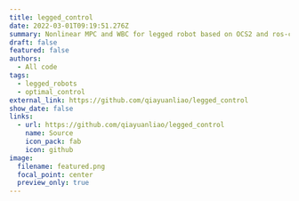 ```yaml
---
title: legged_control
date: 2022-03-01T09:19:51.276Z
summary: Nonlinear MPC and WBC for legged robot based on OCS2 and ros-controls.
draft: false
featured: false
authors:
  - All code
tags:
  - legged_robots
  - optimal_control
external_link: https://github.com/qiayuanliao/legged_control
show_date: false
links:
  - url: https://github.com/qiayuanliao/legged_control
    name: Source
    icon_pack: fab
    icon: github
image:
  filename: featured.png
  focal_point: center
  preview_only: true
---
```

